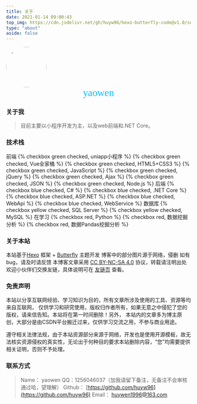 ```yaml
---
title: 关于
date: 2021-01-14 09:00:43
top_img: https://cdn.jsdelivr.net/gh/huyw96/hexo-butterfly-code@v1.0/source/img/bg/bg5.jpg
type: "about"
aside: false
---
```

<img src="https://cdn.jsdelivr.net/gh/huyw96/hexo-butterfly-code@v1.0/source/img/myblog.jpg" style="border-radius:50%;width:110px;height:auto">
<div style="font-size:1.7rem;background-image:linear-gradient(92deg,rgb(0, 191, 255) 0,rgb(0, 191, 255) 100%);-webkit-background-clip:text;-webkit-text-fill-color:transparent;font-family:myfont;text-align: center;">yaowen</div>

### 关于我
> 目前主要以小程序开发为主，以及web前端和.NET Core。
### 技术栈
前端
{% checkbox green checked, uniapp小程序 %}
{% checkbox green checked, Vue全家桶 %}
{% checkbox green checked, HTML5+CSS3 %}
{% checkbox green checked, JavaScript %}
{% checkbox green checked, jQuery %}
{% checkbox green checked, Ajax %}
{% checkbox green checked, JSON %}
{% checkbox green checked, Node.js %}
后端
{% checkbox blue checked, C# %}
{% checkbox blue checked, .NET Core %}
{% checkbox blue checked, ASP.NET %}
{% checkbox blue checked, WebApi %}
{% checkbox blue checked, WebService %}
数据库
{% checkbox yellow checked, SQL Server %}
{% checkbox yellow checked, MySQL %}
在学习
{% checkbox red, Python %}
{% checkbox red, 数据挖掘分析 %}
{% checkbox red, 数据Pandas挖掘分析 %}
### 关于本站
本站基于[Hexo](https://hexo.io/) 框架 + [Butterfly](https://github.com/jerryc127/hexo-theme-butterfly) 主题开发
博客中的部分图片源于网络，侵删
如有bug，请及时请反馈
本博客文章采用 [CC BY-NC-SA 4.0](https://creativecommons.org/licenses/by-nc-sa/4.0/deed.zh) 协议，转载请注明出处
欢迎小伙伴们交换友链，具体说明可在 [友链页](/link) 查看。
### 免责声明
本站以分享互联网经验、学习知识为目的，所有文章所涉及使用的工具、资源等均来自互联网， 仅供学习和研究使用，版权归作者所有，如果无意之中侵犯了您的版权，请来信告知。本站将在第一时间删除！另外， 本站内的文章多为博主原创，大部分是由CSDN平台搬迁过来，仅供学习交流之用，不参与商业用途。

遵守相关法律法规，由于本站资源部分来源于网络，开发也是使用开源模板，故无法核实资源侵权的真实性，无论出于何种目的要求本站删除内容，“您”均需要提供相关证明，否则不予处理。
### 联系方式
>Name： yaowen
>QQ：1256046037（加我请留下备注，无备注不会审核通过哈，望理解）
>Github： [https://github.com/huyw96](https://github.com/huyw96)
>Email： [huywen1996@163.com](mailto:huywen1996@163.com)

